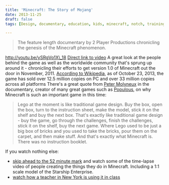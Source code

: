 ```yaml
---
title: 'Minecraft: The Story of Mojang'
date: 2013-11-25
draft: false
tags: [Design, documentary, education, kids, minecraft, notch, training, Video, video game, Video Gaming, xbox]

---
```


> The feature length documentary by 2 Player Productions chronicling the genesis of the Minecraft phenomenon.

http://youtu.be/ySRgVo1X\_18 [Direct link to video](http://youtu.be/ySRgVo1X_18) A great look at the people behind the game as well as the worldwide community that's sprung up around it - chronicling their efforts to get version 1.0 of Minecraft out the door in November, 2011. [According to Wikipedia](http://en.wikipedia.org/wiki/Minecraft), as of October 23, 2013, the game has sold over 12.5 million copies on PC and over 33 million copies across all platforms There's a great quote from [Peter Molyneux](http://en.wikipedia.org/wiki/Peter_Molyneux) in the documentary, creator of many great games such as [Populous](http://en.wikipedia.org/wiki/Populous), on why Minecraft is such an important game in this time:

> Lego at the moment is like traditional game design. Buy the box, open the box, turn to the instruction sheet, make the model, stick it on the shelf and buy the next box. That's exactly like traditional game design - buy the game, go through the challenges, finish the challenges, stick it on the shelf, buy the next game. Where Lego used to be just a big box of bricks and you used to take the bricks, pour them on the carpet, and then make stuff. And that's exactly what Minecraft is. There was no instruction booklet.

If you watch nothing else:

*   [skip ahead to the 52 minute mark](http://www.youtube.com/watch?v=ySRgVo1X_18&feature=player_detailpage&list=UUf7SLiNsDj_RCe_WEjUM3Rw#t=3251) and watch some of the time-lapse video of people creating the things they do in Minecraft. Including a 1:1 scale model of the Starship Enterprise.
*   [watch how a teacher in New York is using it in class](http://www.youtube.com/watch?v=ySRgVo1X_18&feature=player_detailpage&list=UUf7SLiNsDj_RCe_WEjUM3Rw#t=4098)